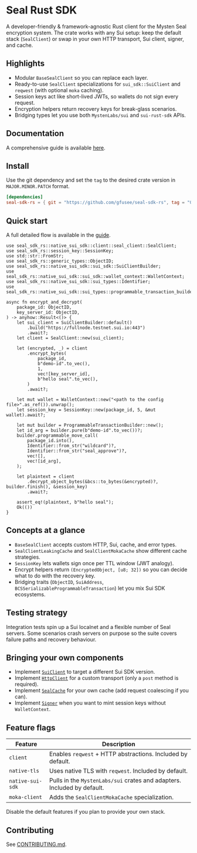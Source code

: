 # Seal Rust SDK

A developer-friendly & framework-agnostic Rust client for the Mysten Seal encryption system. The
crate works with any Sui setup: keep the default stack (`SealClient`) or swap in
your own HTTP transport, Sui client, signer, and cache.

## Highlights

- Modular `BaseSealClient` so you can replace each layer.
- Ready-to-use `SealClient` specializations for `sui_sdk::SuiClient` and
  `reqwest` (with optional `moka` caching).
- Session keys act like short-lived JWTs, so wallets do not sign every request.
- Encryption helpers return recovery keys for break-glass scenarios.
- Bridging types let you use both `MystenLabs/sui` and `sui-rust-sdk` APIs.

## Documentation

A comprehensive guide is available [here](https://gfusee.github.io/seal-sdk-rs).

## Install

Use the git dependency and set the `tag` to the desired crate version in `MAJOR.MINOR.PATCH` format.

```toml
[dependencies]
seal-sdk-rs = { git = "https://github.com/gfusee/seal-sdk-rs", tag = "0.0.2" }
```

## Quick start

A full detailed flow is available in the [guide](https://gfusee.github.io/seal-sdk-rs).

```rust,no_run
use seal_sdk_rs::native_sui_sdk::client::seal_client::SealClient;
use seal_sdk_rs::session_key::SessionKey;
use std::str::FromStr;
use seal_sdk_rs::generic_types::ObjectID;
use seal_sdk_rs::native_sui_sdk::sui_sdk::SuiClientBuilder;
use seal_sdk_rs::native_sui_sdk::sui_sdk::wallet_context::WalletContext;
use seal_sdk_rs::native_sui_sdk::sui_types::Identifier;
use seal_sdk_rs::native_sui_sdk::sui_types::programmable_transaction_builder::ProgrammableTransactionBuilder;

async fn encrypt_and_decrypt(
    package_id: ObjectID,
    key_server_id: ObjectID,
) -> anyhow::Result<()> {
    let sui_client = SuiClientBuilder::default()
        .build("https://fullnode.testnet.sui.io:443")
        .await?;
    let client = SealClient::new(sui_client);

    let (encrypted, _) = client
        .encrypt_bytes(
            package_id,
            b"demo-id".to_vec(),
            1,
            vec![key_server_id],
            b"hello seal".to_vec(),
        )
        .await?;

    let mut wallet = WalletContext::new("<path to the config file>".as_ref()).unwrap();
    let session_key = SessionKey::new(package_id, 5, &mut wallet).await?;

    let mut builder = ProgrammableTransactionBuilder::new();
    let id_arg = builder.pure(b"demo-id".to_vec())?;
    builder.programmable_move_call(
        package_id.into(),
        Identifier::from_str("wildcard")?,
        Identifier::from_str("seal_approve")?,
        vec![],
        vec![id_arg],
    );

    let plaintext = client
        .decrypt_object_bytes(&bcs::to_bytes(&encrypted)?, builder.finish(), &session_key)
        .await?;

    assert_eq!(plaintext, b"hello seal");
    Ok(())
}
```

## Concepts at a glance

- `BaseSealClient` accepts custom HTTP, Sui, cache, and error types.
- `SealClientLeakingCache` and `SealClientMokaCache` show different cache
  strategies.
- `SessionKey` lets wallets sign once per TTL window (JWT analogy).
- Encrypt helpers return `(EncryptedObject, [u8; 32])` so you can decide what to
  do with the recovery key.
- Bridging traits (`ObjectID`, `SuiAddress`,
  `BCSSerializableProgrammableTransaction`) let you mix Sui SDK ecosystems.

## Testing strategy

Integration tests spin up a Sui localnet and a flexible number of Seal servers.
Some scenarios crash servers on purpose so the suite covers failure paths and
recovery behaviour.

## Bringing your own components

- Implement [`SuiClient`](src/sui_client.rs) to target a different Sui SDK
  version.
- Implement [`HttpClient`](src/http_client.rs) for a custom transport (only a
  `post` method is required).
- Implement [`SealCache`](src/cache.rs) for your own cache (add request
  coalescing if you can).
- Implement [`Signer`](src/signer.rs) when you want to mint session keys without
  `WalletContext`.

## Feature flags

| Feature         | Description                                              |
|-----------------|----------------------------------------------------------|
| `client`        | Enables `reqwest` + HTTP abstractions. Included by default. |
| `native-tls`    | Uses native TLS with `reqwest`. Included by default.         |
| `native-sui-sdk`| Pulls in the `MystenLabs/sui` crates and adapters. Included by default.      |
| `moka-client`   | Adds the `SealClientMokaCache` specialization.           |

Disable the default features if you plan to provide your own stack.

## Contributing

See [CONTRIBUTING.md](CONTRIBUTING.md).
